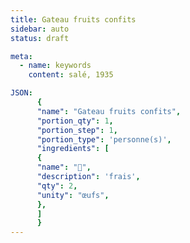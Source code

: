 ```yaml
---
title: Gateau fruits confits
sidebar: auto
status: draft

meta:
  - name: keywords
    content: salé, 1935

JSON:
      {
      "name": "Gateau fruits confits",
      "portion_qty": 1,
      "portion_step": 1,
      "portion_type": 'personne(s)',
      "ingredients": [
      {
      "name": "🥚",
      "description": 'frais',
      "qty": 2,
      "unity": "œufs",
      },
      ]
      }
---
```


